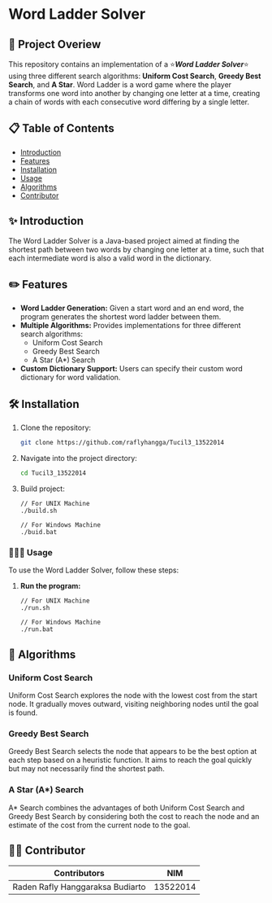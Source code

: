 # Word Ladder Solver

## 💫 Project Overiew

This repository contains an implementation of a ⭐***Word Ladder Solver***⭐ using three different search algorithms: **Uniform Cost Search**, **Greedy Best Search**, and **A Star**. Word Ladder is a word game where the player transforms one word into another by changing one letter at a time, creating a chain of words with each consecutive word differing by a single letter.

## 📋 Table of Contents

- [Introduction](#introduction)
- [Features](#features)
- [Installation](#installation)
- [Usage](#usage)
- [Algorithms](#algorithms)
- [Contributor](#contributor)

## ✨ Introduction

The Word Ladder Solver is a Java-based project aimed at finding the shortest path between two words by changing one letter at a time, such that each intermediate word is also a valid word in the dictionary.

## ✏️ Features

- **Word Ladder Generation:** Given a start word and an end word, the program generates the shortest word ladder between them.
- **Multiple Algorithms:** Provides implementations for three different search algorithms:
    - Uniform Cost Search
    - Greedy Best Search
    - A Star (A*) Search
- **Custom Dictionary Support:** Users can specify their custom word dictionary for word validation.

## 🛠️ Installation

1. Clone the repository:

   ```bash
   git clone https://github.com/raflyhangga/Tucil3_13522014
   ```

2. Navigate into the project directory:

   ```bash
   cd Tucil3_13522014
   ```

3. Build project:
    ```
   // For UNIX Machine
   ./build.sh
   
   // For Windows Machine
   ./buid.bat
   ```
   

### 🏃🏻‍♂️ Usage

To use the Word Ladder Solver, follow these steps:

1. **Run the program:**

   ```
   // For UNIX Machine
   ./run.sh
   
   // For Windows Machine
   ./run.bat
   ```

## 📖 Algorithms

### Uniform Cost Search

Uniform Cost Search explores the node with the lowest cost from the start node. It gradually moves outward, visiting neighboring nodes until the goal is found.

### Greedy Best Search

Greedy Best Search selects the node that appears to be the best option at each step based on a heuristic function. It aims to reach the goal quickly but may not necessarily find the shortest path.

### A Star (A*) Search

A* Search combines the advantages of both Uniform Cost Search and Greedy Best Search by considering both the cost to reach the node and an estimate of the cost from the current node to the goal.


## 🧑🏻 Contributor
| Contributors                     	| NIM      	|
|----------------------------------	|----------	|
| Raden Rafly Hanggaraksa Budiarto 	| 13522014 	|
